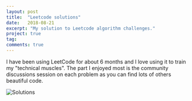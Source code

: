 ```yaml
---
layout: post
title:  "Leetcode solutions"
date:   2018-08-21
excerpt: "My solution to Leetcode algorithm challenges."
project: true
tag:
comments: true
---
```


I have been using LeetCode for about 6 months and I love using it to train my "technical muscles". The part I enjoyed most is the community discussions session on each problem as you can find lots of others beautiful code.

![Solutions](https://github.com/user3301/leetcodecsharp)